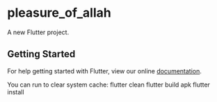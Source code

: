 # pleasure_of_allah

A new Flutter project.

## Getting Started

For help getting started with Flutter, view our online
[documentation](https://flutter.io/).

You can run to clear system cache: flutter clean
flutter build apk
flutter install
